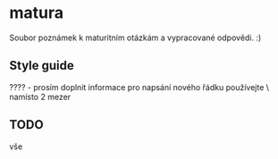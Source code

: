 # matura
Soubor poznámek k maturitním otázkám a vypracované odpovědi. :)

## Style guide
???? - prosím doplnit informace
pro napsání nového řádku používejte \ namísto 2 mezer

## TODO
vše

